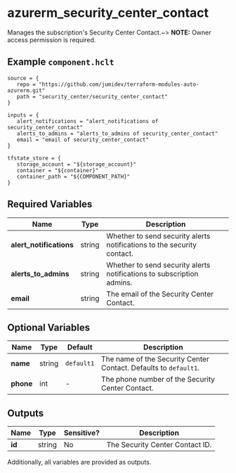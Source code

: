 # azurerm_security_center_contact

Manages the subscription's Security Center Contact.~> **NOTE:** Owner access permission is required.

## Example `component.hclt`

```hcl
source = {
   repo = "https://github.com/jumidev/terraform-modules-auto-azurerm.git"   
   path = "security_center/security_center_contact"   
}

inputs = {
   alert_notifications = "alert_notifications of security_center_contact"   
   alerts_to_admins = "alerts_to_admins of security_center_contact"   
   email = "email of security_center_contact"   
}

tfstate_store = {
   storage_account = "${storage_account}"   
   container = "${container}"   
   container_path = "${COMPONENT_PATH}"   
}

```

## Required Variables

| Name | Type |  Description |
| ---- | --------- |  ----------- |
| **alert_notifications** | string |  Whether to send security alerts notifications to the security contact. | 
| **alerts_to_admins** | string |  Whether to send security alerts notifications to subscription admins. | 
| **email** | string |  The email of the Security Center Contact. | 

## Optional Variables

| Name | Type |  Default  |  Description |
| ---- | --------- |  ----------- | ----------- |
| **name** | string |  `default1`  |  The name of the Security Center Contact. Defaults to `default1`. | 
| **phone** | int |  -  |  The phone number of the Security Center Contact. | 



## Outputs

| Name | Type | Sensitive? | Description |
| ---- | ---- | --------- | --------- |
| **id** | string | No  | The Security Center Contact ID. | 

Additionally, all variables are provided as outputs.
